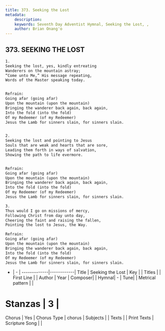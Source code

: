 ```yaml
---
title: 373. Seeking the Lost
metadata:
    description: 
    keywords: Seventh Day Adventist Hymnal, Seeking the Lost, , 
    author: Brian Onang'o
---
```



## 373. SEEKING THE LOST

```txt
1.
Seeking the lost, yes, kindly entreating
Wanderers on the mountain astray;
“Come unto Me,” His message repeating,
Words of the Master speaking today.


Refrain:
Going afar (going afar)
Upon the mountain (upon the mountain)
Bringing the wanderer back again, back again,
Into the fold (into the fold)
Of my Redeemer (of my Redeemer)
Jesus the Lamb for sinners slain, for sinners slain.


2.
Seeking the lost and pointing to Jesus
Souls that are weak and hearts that are sore,
Leading them forth in ways of salvation,
Showing the path to life evermore.


Refrain:
Going afar (going afar)
Upon the mountain (upon the mountain)
Bringing the wanderer back again, back again,
Into the fold (into the fold)
Of my Redeemer (of my Redeemer)
Jesus the Lamb for sinners slain, for sinners slain.

3.
Thus would I go on missions of mercy,
Following Christ from day unto day,
Cheering the faint and raising the fallen,
Pointing the lost to Jesus, the Way.

Refrain:
Going afar (going afar)
Upon the mountain (upon the mountain)
Bringing the wanderer back again, back again,
Into the fold (into the fold)
Of my Redeemer (of my Redeemer)
Jesus the Lamb for sinners slain, for sinners slain.

```

- |   -  |
-------------|------------|
Title | Seeking the Lost |
Key |  |
Titles |  |
First Line |  |
Author | 
Year | 
Composer|  |
Hymnal|  - |
Tune|  |
Metrical pattern | |
# Stanzas | 3 |
Chorus | Yes |
Chorus Type | chorus |
Subjects |  |
Texts |  |
Print Texts | 
Scripture Song |  |
  

